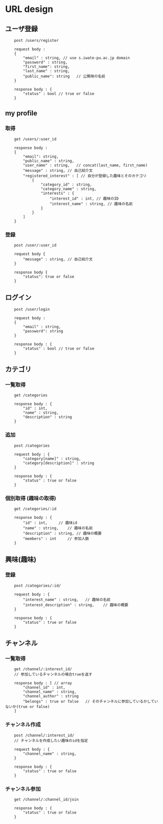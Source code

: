 # URL design

## ユーザ登録

		post /users/register

		request body :
		{
			"email" : string, // use s.iwate-pu.ac.jp domain
			"password" : string,
			"first_name": string,
			"last_name" : string,
			"public_name": string 	// 公開用の名前
		}

		response body : {
			"status" : bool // true or false
		}

## my profile
### 取得

		get /users/:user_id

		response body :
		{
			"email": string,
			"public_name" : string,
			"user_name" : string,	// concat(last_name, first_name)
			"message" : string, // 自己紹介文
			"registered_interest" : [ // 自分が登録した趣味とそのカテゴリ
				{
					"category_id" : string,
					"category_name" : string,
					"interests" : {
						"interest_id" : int, // 趣味のID
						"interest_name" : string, // 趣味の名前
					}
				}
			]
		}

### 登録

		post /user/:user_id

		request body {
			"message" : string, // 自己紹介文
		}

		response body {
			"status": true or false
		}

## ログイン

		post /user/login

		request body :
		{
			"email" : string,
			"password": string
		}

		response body : {
			"status" : bool	// true or false
		}

## カテゴリ
### 一覧取得

		get /categories

		response body : {
			"id" : int,
			"name" : string,
			"description" : string
		}

### 追加

		post /categories

		request body : {
			"category[name]" : string,
			"category[description]" : string
		}

		response body : {
			"status" : true or false
		}

### 個別取得 (趣味の取得)

		get /categories/:id

		response body : {
			"id" : int, 	// 趣味id
			"name" : string,	// 趣味の名前
			"description" : string,	// 趣味の概要
			"members" : int 	// 参加人数
		}

## 興味(趣味)
### 登録

		post /categories/:id/

		request body : {
			"interest_name" : string,	// 趣味の名前
			"interest_description" : string,	// 趣味の概要
		}

		response body : {
			"status" : true or false
		}

## チャンネル
### 一覧取得

		get /channel/:interest_id/
	    // 参加しているチャンネルの場合trueを返す

		response body : [ // array
			"channel_id" : int,
			"channel_name" : string,
			"channel_author" : string
			"belongs" : true or false 	// そのチャンネルに参加しているかしていないか(true or false)
		]

### チャンネル作成

		post /channel/:interest_id/
		// チャンネルを作成したい趣味のidを指定

		request body : {
			"channel_name" : string,
		}

		response body : {
			"status" : true or false
		}

### チャンネル参加

		get /channel/:channel_id/join

		response body : {
			"status" : true or false
		}
